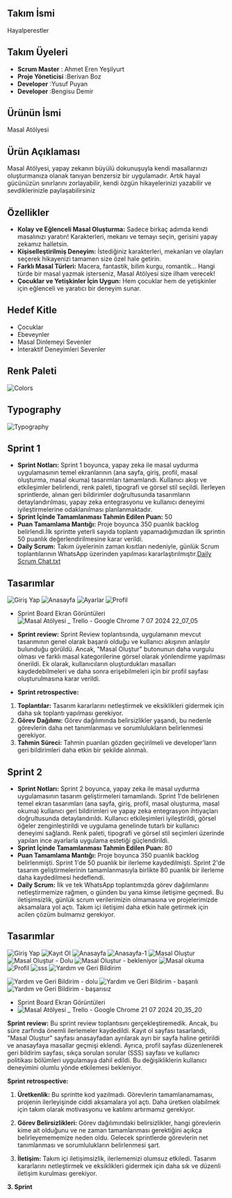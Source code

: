 ## Takım İsmi
Hayalperestler

## Takım Üyeleri
* **Scrum Master** : Ahmet Eren Yeşilyurt
* **Proje Yöneticisi** :Berivan Boz
* **Developer** :Yusuf Puyan
* **Developer** :Bengisu Demir




## Ürünün İsmi
Masal Atölyesi
## Ürün Açıklaması
Masal Atölyesi, yapay zekanın büyülü dokunuşuyla kendi masallarınızı oluşturmanıza olanak tanıyan benzersiz bir uygulamadır. Artık hayal gücünüzün sınırlarını zorlayabilir, kendi özgün hikayelerinizi yazabilir ve sevdiklerinizle paylaşabilirsiniz

## Özellikler

* **Kolay ve Eğlenceli Masal Oluşturma:** Sadece birkaç adımda kendi masalınızı yaratın! Karakterleri, mekanı ve temayı seçin, gerisini yapay zekamız halletsin.
* **Kişiselleştirilmiş Deneyim:** İstediğiniz karakterleri, mekanları ve olayları seçerek hikayenizi tamamen size özel hale getirin.
* **Farklı Masal Türleri:** Macera, fantastik, bilim kurgu, romantik... Hangi türde bir masal yazmak isterseniz, Masal Atölyesi size ilham verecek!
* **Çocuklar ve Yetişkinler İçin Uygun:** Hem çocuklar hem de yetişkinler için eğlenceli ve yaratıcı bir deneyim sunar.

## Hedef Kitle
* Çocuklar
* Ebeveynler
* Masal Dinlemeyi Sevenler
* İnteraktif Deneyimleri Sevenler

## Renk Paleti
![Colors](https://github.com/user-attachments/assets/9873017f-f83c-4d3d-94cb-e8e19929c7b5)
## Typography
![Typography](https://github.com/user-attachments/assets/66e3aa83-2fc5-4658-b853-7e54795b1556)



## Sprint 1
* **Sprint Notları:** Sprint 1 boyunca, yapay zeka ile masal uydurma uygulamasının temel ekranlarının (ana sayfa, giriş, profil, masal oluşturma, masal okuma) tasarımları tamamlandı. Kullanıcı akışı ve etkileşimler belirlendi, renk paleti, tipografi ve görsel stil seçildi. İlerleyen sprintlerde, alınan geri bildirimler doğrultusunda tasarımların detaylandırılması, yapay zeka entegrasyonu ve kullanıcı deneyimi iyileştirmelerine odaklanılması planlanmaktadır.
* **Sprint İçinde Tamamlanması Tahmin Edilen Puan:** 50
* **Puan Tamamlama Mantığı:** Proje boyunca 350 puanlık backlog belirlendi.İlk sprintte yeterli sayıda toplantı yapamadığımızdan ilk sprintin 50 puanlık değerlendirilmesine karar verildi.
* **Daily Scrum:** Takım üyelerinin zaman kısıtları nedeniyle, günlük Scrum toplantılarının WhatsApp üzerinden yapılması kararlaştırılmıştır.[Daily Scrum Chat.txt](https://github.com/user-attachments/files/16132315/Daily.Scrum.Chat.txt)

## Tasarımlar

![Giriş Yap](https://github.com/yesilyurtahmeteren/38-flutterBootCamp/assets/116821250/8a94aa53-9aa5-42cb-9e3a-aa7217495533) ![Anasayfa](https://github.com/yesilyurtahmeteren/38-flutterBootCamp/assets/116821250/c14bfef6-50cd-4ad7-8883-32f5064f4eb9) ![Ayarlar](https://github.com/yesilyurtahmeteren/38-flutterBootCamp/assets/116821250/ce5fc1a7-0c48-49e7-946e-c2740aa5c596) ![Profil](https://github.com/yesilyurtahmeteren/38-flutterBootCamp/assets/116821250/107a399b-48f5-4650-b7a5-2ca716e92fab)

* Sprint Board Ekran Görüntüleri
![Masal Atölyesi _ Trello - Google Chrome 7 07 2024 22_07_05](https://github.com/yesilyurtahmeteren/38-flutterBootCamp/assets/116821250/488db378-64ab-414e-a1e4-a2e67e9b67f8)

* **Sprint review:**
Sprint Review toplantısında, uygulamanın mevcut tasarımının genel olarak başarılı olduğu ve kullanıcı akışının anlaşılır bulunduğu görüldü. Ancak, "Masal Oluştur" butonunun daha vurgulu olması ve farklı masal kategorilerine görsel olarak yönlendirme yapılması önerildi. Ek olarak, kullanıcıların oluşturdukları masalları kaydedebilmeleri ve daha sonra erişebilmeleri için bir profil sayfası oluşturulmasına karar verildi.
* **Sprint retrospective:**
1. **Toplantılar:** Tasarım kararlarını netleştirmek ve eksiklikleri gidermek için daha sık toplantı yapılması gerekiyor.
2. **Görev Dağılımı:** Görev dağılımında belirsizlikler yaşandı, bu nedenle görevlerin daha net tanımlanması ve sorumlulukların belirlenmesi gerekiyor.
3. **Tahmin Süreci:** Tahmin puanları gözden geçirilmeli ve developer'ların geri bildirimleri daha etkin bir şekilde alınmalı.

## Sprint 2
* **Sprint Notları:** Sprint 2 boyunca, yapay zeka ile masal uydurma uygulamasının tasarım geliştirmeleri tamamlandı. Sprint 1'de belirlenen temel ekran tasarımları (ana sayfa, giriş, profil, masal oluşturma, masal okuma) kullanıcı geri bildirimleri ve yapay zeka entegrasyon ihtiyaçları doğrultusunda detaylandırıldı. Kullanıcı etkileşimleri iyileştirildi, görsel öğeler zenginleştirildi ve uygulama genelinde tutarlı bir kullanıcı deneyimi sağlandı. Renk paleti, tipografi ve görsel stil seçimleri üzerinde yapılan ince ayarlarla uygulama estetiği güçlendirildi.
* **Sprint İçinde Tamamlanması Tahmin Edilen Puan:** 80
* **Puan Tamamlama Mantığı:** Proje boyunca 350 puanlık backlog belirlenmişti. Sprint 1'de 50 puanlık bir ilerleme kaydedilmişti. Sprint 2'de tasarım geliştirmelerinin tamamlanmasıyla birlikte 80 puanlık bir ilerleme daha kaydedilmesi hedeflendi.
* **Daily Scrum:** İlk ve tek WhatsApp toplantımızda görev dağılımlarını netleştirmemize rağmen, o günden bu yana kimse iletişime geçmedi. Bu iletişimsizlik, günlük scrum verilerimizin olmamasına ve projelerimizde aksamalara yol açtı. Takım içi iletişimi daha etkin hale getirmek için acilen çözüm bulmamız gerekiyor.
## Tasarımlar
![Giriş Yap](https://github.com/user-attachments/assets/c28cfc37-6deb-480e-a9ba-9b71e6abeee6)
![Kayıt Ol](https://github.com/user-attachments/assets/7737ff8c-68a0-499e-aca6-f1c9b942b1f4)
![Anasayfa](https://github.com/user-attachments/assets/ed6dd004-f3b5-4f35-9648-7de502ce9bbe)
![Anasayfa-1](https://github.com/user-attachments/assets/63620a7c-165a-4551-9eaa-be406d7fe116)
![Masal Oluştur](https://github.com/user-attachments/assets/40da2ead-5a45-4540-bc86-1cfbf012c449)
![Masal Oluştur - Dolu](https://github.com/user-attachments/assets/cf0dfe89-326b-4bf9-a675-3260e7fba04b)
![Masal Oluştur - bekleniyor](https://github.com/user-attachments/assets/5045c17d-2648-42d2-b18f-40c5be58af9c)
![Masal okuma](https://github.com/user-attachments/assets/eb872a3f-bd1a-4339-b2b5-ed1cbf297975)
![Profil](https://github.com/user-attachments/assets/ada10716-42f0-46aa-bbcb-1cded55c075d)
![sss](https://github.com/user-attachments/assets/2b63881d-0961-4536-9ab2-b291f07d396b)
![Yardım ve Geri Bildirim](https://github.com/user-attachments/assets/b45ec6b4-bfda-44cb-964c-e4c5751107f3)


![Yardım ve Geri Bildirim - dolu](https://github.com/user-attachments/assets/a20b9ee8-928b-436d-8651-d70eb6376c76)
![Yardım ve Geri Bildirim - başarılı](https://github.com/user-attachments/assets/f5669db7-77b4-415a-9677-8605b0fcd6dd)
![Yardım ve Geri Bildirim - başarısız](https://github.com/user-attachments/assets/b6bf896d-994d-4317-a6cc-c8dace17b14b)






* Sprint Board Ekran Görüntüleri
* ![Masal Atölyesi _ Trello - Google Chrome 21 07 2024 20_35_20](https://github.com/user-attachments/assets/4b0ce5be-a37a-481a-9622-d27b53e2ee88)

**Sprint review:** Bu sprint review toplantısını gerçekleştiremedik. Ancak, bu süre zarfında önemli ilerlemeler kaydedildi. Kayıt ol sayfası tasarlandı, "Masal Oluştur" sayfası anasayfadan ayrılarak ayrı bir sayfa haline getirildi ve anasayfaya masallar geçmişi eklendi. Ayrıca, profil sayfası düzenlenerek geri bildirim sayfası, sıkça sorulan sorular (SSS) sayfası ve kullanıcı politikası bölümleri uygulamaya dahil edildi. Bu değişikliklerin kullanıcı deneyimini olumlu yönde etkilemesi bekleniyor.


**Sprint retrospective:**
1. **Üretkenlik:** Bu sprintte kod yazılmadı. Görevlerin tamamlanamaması, projenin ilerleyişinde ciddi aksamalara yol açtı. Daha üretken olabilmek için takım olarak motivasyonu ve katılımı artırmamız gerekiyor.

2. **Görev Belirsizlikleri:** Görev dağılımındaki belirsizlikler, hangi görevlerin kime ait olduğunu ve ne zaman tamamlanması gerektiğini açıkça belirleyemememize neden oldu. Gelecek sprintlerde görevlerin net tanımlanması ve sorumlulukların belirlenmesi şart.
3. **İletişim:** Takım içi iletişimsizlik, ilerlememizi olumsuz etkiledi. Tasarım kararlarını netleştirmek ve eksiklikleri gidermek için daha sık ve düzenli iletişim kurulması gerekiyor.

**3. Sprint**











